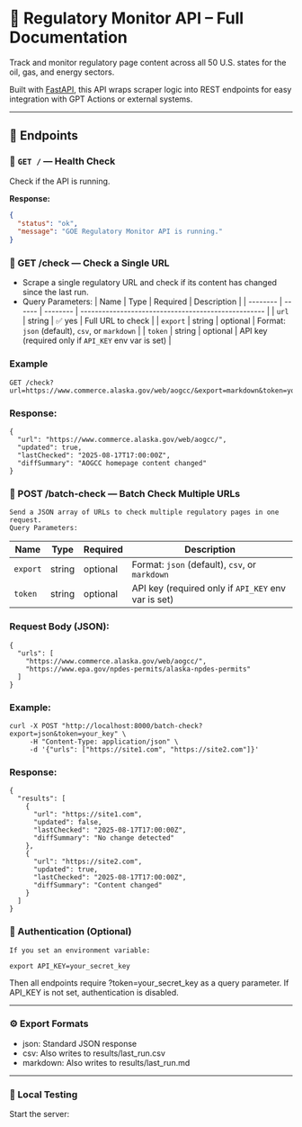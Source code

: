 # 🧠 Regulatory Monitor API – Full Documentation

Track and monitor regulatory page content across all 50 U.S. states for the oil, gas, and energy sectors.

Built with [FastAPI](https://fastapi.tiangolo.com), this API wraps scraper logic into REST endpoints for easy integration with GPT Actions or external systems.

---

## 📡 Endpoints

### 🔹 `GET /` — Health Check

Check if the API is running.

**Response:**
```json
{
  "status": "ok",
  "message": "GOE Regulatory Monitor API is running."
}
```

### 🔹 GET /check — Check a Single URL

* Scrape a single regulatory URL and check if its content has changed since the last run.
* Query Parameters:
| Name     | Type   | Required | Description                                         |
| -------- | ------ | -------- | --------------------------------------------------- |
| `url`    | string | ✅ yes    | Full URL to check                                   |
| `export` | string | optional | Format: `json` (default), `csv`, or `markdown`      |
| `token`  | string | optional | API key (required only if `API_KEY` env var is set) |

### Example

```
GET /check?url=https://www.commerce.alaska.gov/web/aogcc/&export=markdown&token=your_key
```

### Response:
```
{
  "url": "https://www.commerce.alaska.gov/web/aogcc/",
  "updated": true,
  "lastChecked": "2025-08-17T17:00:00Z",
  "diffSummary": "AOGCC homepage content changed"
}
```

### 🔹 POST /batch-check — Batch Check Multiple URLs
    Send a JSON array of URLs to check multiple regulatory pages in one request.
    Query Parameters:

| Name     | Type   | Required | Description                                         |
| -------- | ------ | -------- | --------------------------------------------------- |
| `export` | string | optional | Format: `json` (default), `csv`, or `markdown`      |
| `token`  | string | optional | API key (required only if `API_KEY` env var is set) |

### Request Body (JSON):
```
{
  "urls": [
    "https://www.commerce.alaska.gov/web/aogcc/",
    "https://www.epa.gov/npdes-permits/alaska-npdes-permits"
  ]
}
```

### Example:
```
curl -X POST "http://localhost:8000/batch-check?export=json&token=your_key" \
     -H "Content-Type: application/json" \
     -d '{"urls": ["https://site1.com", "https://site2.com"]}'
```

### Response:
```
{
  "results": [
    {
      "url": "https://site1.com",
      "updated": false,
      "lastChecked": "2025-08-17T17:00:00Z",
      "diffSummary": "No change detected"
    },
    {
      "url": "https://site2.com",
      "updated": true,
      "lastChecked": "2025-08-17T17:00:00Z",
      "diffSummary": "Content changed"
    }
  ]
}
```

### 🔐 Authentication (Optional)
    If you set an environment variable:
```
export API_KEY=your_secret_key
```
Then all endpoints require ?token=your_secret_key as a query parameter.
If API_KEY is not set, authentication is disabled.

---

### ⚙️ Export Formats
  * json: Standard JSON response
  * csv: Also writes to results/last_run.csv
  * markdown: Also writes to results/last_run.md

---

### 🧪 Local Testing
Start the server: